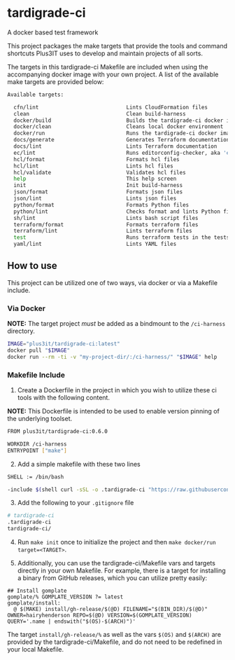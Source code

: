 # tardigrade-ci

A docker based test framework

This project packages the make targets that provide the tools and command shortcuts
Plus3IT uses to develop and maintain projects of all sorts.

The targets in this tardigrade-ci Makefile are included when using the accompanying
docker image with your own project. A list of the available make targets are provided
below:

```bash
Available targets:

  cfn/lint                            Lints CloudFormation files
  clean                               Clean build-harness
  docker/build                        Builds the tardigrade-ci docker image
  docker/clean                        Cleans local docker environment
  docker/run                          Runs the tardigrade-ci docker image
  docs/generate                       Generates Terraform documentation
  docs/lint                           Lints Terraform documentation
  ec/lint                             Runs editorconfig-checker, aka 'ec', against the project
  hcl/format                          Formats hcl files
  hcl/lint                            Lints hcl files
  hcl/validate                        Validates hcl files
  help                                This help screen
  init                                Init build-harness
  json/format                         Formats json files
  json/lint                           Lints json files
  python/format                       Formats Python files
  python/lint                         Checks format and lints Python files
  sh/lint                             Lints bash script files
  terraform/format                    Formats terraform files
  terraform/lint                      Lints terraform files
  test                                Runs terraform tests in the tests directory
  yaml/lint                           Lints YAML files
```

## How to use

This project can be utilized one of two ways, via docker or via a Makefile include.

### Via Docker

  **NOTE:** The target project _must_ be added as a bindmount to the `/ci-harness` directory.

  ```bash
  IMAGE="plus3it/tardigrade-ci:latest"
  docker pull "$IMAGE"
  docker run --rm -ti -v "my-project-dir/:/ci-harness/" "$IMAGE" help
  ```

### Makefile Include

1. Create a Dockerfile in the project in which you wish to utilize these ci tools
with the following content.

  **NOTE:** This Dockerfile is intended to be used to enable version pinning of
  the underlying toolset.

  ```bash
  FROM plus3it/tardigrade-ci:0.6.0

  WORKDIR /ci-harness
  ENTRYPOINT ["make"]
  ```

2. Add a simple makefile with these two lines

  ```bash
  SHELL := /bin/bash

  -include $(shell curl -sSL -o .tardigrade-ci "https://raw.githubusercontent.com/plus3it/tardigrade-ci/master/bootstrap/Makefile.bootstrap"; echo .tardigrade-ci)
  ```

3. Add the following to your `.gitignore` file

  ```bash
  # tardigrade-ci
  .tardigrade-ci
  tardigrade-ci/
  ```

4. Run `make init` once to initialize the project and then `make docker/run target=<TARGET>`.

5. Additionally, you can use the tardigrade-ci/Makefile vars and targets
directly in your own Makefile. For example, there is a target for installing
a binary from GitHub releases, which you can utilize pretty easily:

```
## Install gomplate
gomplate/% GOMPLATE_VERSION ?= latest
gomplate/install:
  @ $(MAKE) install/gh-release/$(@D) FILENAME="$(BIN_DIR)/$(@D)" OWNER=hairyhenderson REPO=$(@D) VERSION=$(GOMPLATE_VERSION) QUERY='.name | endswith("$(OS)-$(ARCH)")'
```

The target `install/gh-release/%` as well as the vars `$(OS)` and `$(ARCH)` are
provided by the tardigrade-ci/Makefile, and do not need to be redefined in your
local Makefile.
